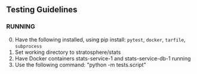 ## Testing Guidelines
### RUNNING ###
0. Have the following installed, using pip install: `pytest`, `docker`, `tarfile`, `subprocess`
0. Set working directory to stratosphere/stats
1. Have Docker containers stats-service-1 and stats-service-db-1 running
2. Use the following command: "python -m tests.script"